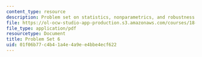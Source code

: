 ```yaml
---
content_type: resource
description: Problem set on statistics, nonparametrics, and robustness.
file: https://ol-ocw-studio-app-production.s3.amazonaws.com/courses/18-465-topics-in-statistics-nonparametrics-and-robustness-spring-2005/01f06b77c4b41a4e4a9ee4bbe4ecf622_ps6.pdf
file_type: application/pdf
resourcetype: Document
title: Problem Set 6
uid: 01f06b77-c4b4-1a4e-4a9e-e4bbe4ecf622
---
```

